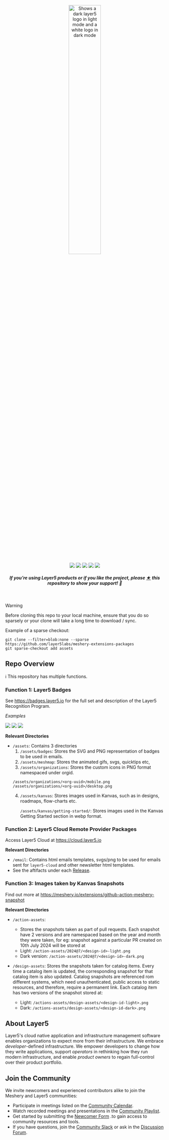 <p style="text-align:center;" align="center">
      <picture align="center">
         <source media="(prefers-color-scheme: dark)" srcset="https://raw.githubusercontent.com/layer5labs/meshery-extensions-packages/master/.github/assets/images/layer5/layer5-light-no-trim.svg" />
         <source media="(prefers-color-scheme: light)" srcset="https://raw.githubusercontent.com/layer5labs/meshery-extensions-packages/master/.github/assets/images/layer5/layer5-no-trim.svg" />
         <img align="center" src="https://raw.githubusercontent.com/layer5labs/meshery-extensions-packages/master/.github/assets/images/layer5/layer5-no-trim.svg" alt="Shows a dark layer5 logo in light mode and a white logo in dark mode" width="45%"/>
      </picture>
</p>

<p align="center">
<a href="https://github.com/layer5io/layer5" alt="GitHub contributors">
<img src="https://img.shields.io/github/contributors/layer5io/layer5.svg" /></a>
<a href="https://github.com/issues?q=is%3Aopen+is%3Aissue+archived%3Afalse+(org%3Alayer5io+OR+org%3Ameshery+OR+org%3Alayer5labs+OR+org%3Aservice-mesh-performance+OR+org%3Aservice-mesh-patterns+OR+org%3Ameshery-extensions)+label%3A%22help+wanted%22" alt="Help wanted GitHub issues">
<img src="https://img.shields.io/github/issues/layer5io/layer5/help%20wanted.svg?color=%23DDDD00" /></a>
<a href="https://slack.layer5.io" alt="Slack">
<img src="https://img.shields.io/badge/Slack-@layer5.svg?logo=slack" /></a>
<a href="https://twitter.com/layer5" alt="Twitter Follow">
<img src="https://img.shields.io/twitter/follow/layer5.svg?label=Follow+Layer5&style=social" /></a>
<a href="https://github.com/layer5io/layer5" alt="License">
<img src="https://img.shields.io/github/license/layer5io/layer5.svg" /></a>
</p>

<h5><p align="center"><i>If you’re using Layer5 products or if you like the project, please <a href="https://github.com/layer5io/layer5/stargazers">★</a> this repository to show your support! 🤩</i></p></h5>

<br />

> [!WARNING]
>  Before cloning this repo to your local machine, ensure that you do so sparsely or your clone will take a long time to download / sync.
>
> Example of a sparse checkout:
> 
> ```shell
> git clone --filter=blob:none --sparse https://github.com/layer5labs/meshery-extensions-packages
> git sparse-checkout add assets
> ```


## Repo Overview

ℹ️ This repository has multiple functions.

### Function 1: Layer5 Badges

See https://badges.layer5.io for the full set and description of the Layer5 Recognition Program.

*Examples*

[![](https://raw.githubusercontent.com/layer5labs/meshery-extensions-packages/master/assets/badges/meshmap/meshmap.svg)](https://cloud.layer5.io/user/090e7114-509a-4046-81f1-9c5fb8daf724?tab=badges) [![](https://raw.githubusercontent.com/layer5labs/meshery-extensions-packages/master/assets/badges/meshery-operator/meshery-operator.svg)](https://cloud.layer5.io/user/090e7114-509a-4046-81f1-9c5fb8daf724?tab=badges) [![](https://raw.githubusercontent.com/layer5labs/meshery-extensions-packages/master/assets/badges/docker-extension/docker-extension.svg)](https://cloud.layer5.io/user/090e7114-509a-4046-81f1-9c5fb8daf724?tab=badges)
<!---

![](https://raw.githubusercontent.com/layer5labs/meshery-extensions-packages/master/assets/badges/first-share/first-share.svg)
![](https://raw.githubusercontent.com/layer5labs/meshery-extensions-packages/master/assets/badges/first-log-streaming-session/first-log-streaming-session.svg)
 [![](https://raw.githubusercontent.com/layer5labs/meshery-extensions-packages/master/assets/badges/bring-a-buddy/bring-a-buddy.svg)](https://cloud.layer5.io/user/090e7114-509a-4046-81f1-9c5fb8daf724?tab=badges) 
[![](https://raw.githubusercontent.com/layer5labs/meshery-extensions-packages/master/assets/badges/first-application/first-application.svg)](https://cloud.layer5.io/user/090e7114-509a-4046-81f1-9c5fb8daf724?tab=badges) 
-->

**Relevant Directories**

- `/assets`: Contains 3 directories
    1. `/assets/badges`: Stores the SVG and PNG representation of badges to be used in emails.
    1. `/assets/meshmap`: Stores the animated gifs, svgs, quicktips etc,
    1. `/assets/organizations`: Stores the custom icons in PNG format namespaced under orgid.
    ```
    /assets/organizations/<org-uuid>/mobile.png
    /assets/organizations/<org-uuid>/desktop.png
    ```
    4. `/assets/kanvas`: Stores images used in Kanvas, such as in designs, roadmaps, flow-charts etc.

        `/assets/kanvas/getting-started/`: Stores images used in the Kanvas Getting Started section in webp format.
    

### Function 2: Layer5 Cloud Remote Provider Packages
Access Layer5 Cloud at https://cloud.layer5.io 

**Relevant Directories**
- `/email`: Contains html emails templates, svgs/png to be used for emails sent for `layer5-cloud` and other newsletter html templates.
- See the aftifacts under each [Release](https://github.com/layer5labs/meshery-extensions-packages/releases).

### Function 3: Images taken by Kanvas Snapshots
Find out more at https://meshery.io/extensions/github-action-meshery-snapshot

**Relevant Directories**
- `/action-assets`: 
    - Stores the snapshots taken as part of pull requests. Each snapshot have 2 versions and are namespaced based on the year and month they were taken, for eg: snapshot against a particular PR created on 10th July 2024 will be stored at
    - Light: `/action-assets/2024@7/<design-id>-light.png` 
    - Dark version: `/action-assets/2024@7/<design-id>-dark.png`

- `/design-assets`: Stores the snapshots taken for catalog items. Every time a catalog item is updated, the corresponding snapshot for that catalog item is also updated. Catalog snapshots are referenced rom different systems, which need unauthenticated, public access to static resources, and therefore, require a permanent link. Each catalog item has two versions of the snapshot stored at:
    - Light: `/actions-assets/design-assets/<design-id-light>.png`
    - Dark: `/actions-assets/design-assets/<design-id-dark>.png`


## About Layer5

Layer5's cloud native application and infrastructure management software enables organizations to expect more from their infrastructure. We embrace _developer_-defined infrastructure. We empower developers to change how they write applications, support _operators_ in rethinking how they run modern infrastructure, and enable _product owners_ to regain full-control over their product portfolio.


## Join the Community
We invite newcomers and experienced contributors alike to join the Meshery and Layer5 communities:
- Participate in meetings listed on the [Community Calendar](https://meet.layer5.io).
- Watch recorded meetings and presentations in the [Community Playlist](https://www.youtube.com/playlist?list=PL3A-A6hPO2IMPPqVjuzgqNU5xwnFFn3n0).
- Get started by submitting the [Newcomer Form](https://layer5.io/newcomer) .to gain access to community resources and tools.
- If you have questions, join the [Community Slack](https://slack.layer5.io) or ask in the [Discussion Forum](https://discuss.layer5.io/).
